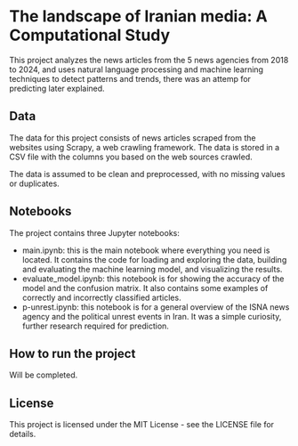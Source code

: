 # The landscape of Iranian media: A Computational Study

This project analyzes the news articles from the 5 news agencies from 2018 to 2024, and uses natural language processing and machine learning techniques to detect patterns and trends, there was an attemp for predicting later explained.

## Data

The data for this project consists of news articles scraped from the websites using Scrapy, a web crawling framework. The data is stored in a CSV file with the columns you based on the web sources crawled.

The data is assumed to be clean and preprocessed, with no missing values or duplicates.

## Notebooks

The project contains three Jupyter notebooks:

- main.ipynb: this is the main notebook where everything you need is located. It contains the code for loading and exploring the data, building and evaluating the machine learning model, and visualizing the results.
- evaluate_model.ipynb: this notebook is for showing the accuracy of the model and the confusion matrix. It also contains some examples of correctly and incorrectly classified articles.
- p-unrest.ipynb: this notebook is for a general overview of the ISNA news agency and the political unrest events in Iran. It was a simple curiosity, further research required for prediction.

## How to run the project

Will be completed.

## License

This project is licensed under the MIT License - see the LICENSE file for details.
